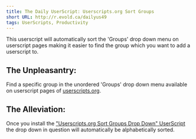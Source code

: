 ```yaml
---
title: The Daily UserScript: Userscripts.org Sort Groups
short URL: http://r.evold.ca/dailyus49
tags: UserScripts, Productivity
---
```

This userscript will automatically sort the 'Groups' drop down menu on userscript pages making it easier to find the group which you want to add a userscript to.
</p>

<h2>The Unpleasantry:</h2>
<p>
Find a specific group in the unordered 'Groups' drop down menu available on userscript pages of <a title="Userscripts.org" rel="external" rev="vote-against" target="_blank" href="http://userscripts.org/">userscripts.org</a>.
</p>

<h2>The Alleviation:</h2>
<p>
Once you install the <a href="http://userscripts.org/scripts/show/59044" title="Userscripts.org Sort Groups Drop Down" rel="external nofollow" target="_blank" rev="vote-for">"Userscripts.org Sort Groups Drop Down" UserScript</a> the drop down in question will automatically be alphabetically sorted.
